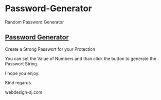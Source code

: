# Password-Generator
Random Password Generator

## [Password Generator](https://jankee92pl.github.io/Password-Generator/Random%20Password%20Generator/)


Create a Strong Passwort for your Protection

You can set the Value of Numbers and than click the button to generate the Passwort String.

I hope you enjoy.

Kind regards.

webdesign-sj.com
